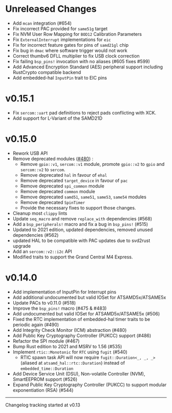 # Unreleased Changes

- Add `mcan` integration (#654)
- Fix incorrect PAC provided for `same51g` target
- Fix NVM User Row Mapping for `BOD12` Calibration Parameters
- Fix `ExternalInterrupt` implementations for `eic`
- Fix for incorrect feature gates for pins of `samd21gl` chip
- Fix bug in `dmac` where software trigger would not work
- Correct thumbv6 DFLL multiplier to fix USB clock correction
- Fix failing `bsp_pins!` invocation with no aliases (#605 fixes #599)
- Add Advanced Encryption Standard (AES) peripheral support including RustCrypto compatible backend
- Add embedded-hal `InputPin` trait to EIC pins

# v0.15.1

- Fix `sercom::uart` pad definitions to reject pads conflicting with XCK.
- Add support for L-Variant of the SAMD21D

# v0.15.0

- Rework USB API
- Remove deprecated modules ([#480](https://github.com/atsamd-rs/atsamd/pull/480)) :
  - Remove `gpio::v1`, `sercom::v1` module, promote `gpio::v2` to `gpio` and `sercom::v2` to `sercom`.
  - Remove deprecated `hal` in favour of `ehal`
  - Remove deprecated `target_device` in favour of `pac`
  - Remove deprecated `spi_common` module
  - Remove deprecated `common` module
  - Remove deprecated `samd51`, `same51`, `same53`, `same54` modules
  - Remove deprecated `SpinTimer`
  - Provide the necessary fixes to support those changes.
- Cleanup most `clippy` lints
- Update `seq_macro` and remove `replace_with` dependencies (#568)
- Add a `bsp_peripherals!` macro and fix a bug in `bsp_pins!` (#515)
- Updated to 2021 edition, updated dependencies, removed unused dependencies (#562)
- updated HAL to be compatible with PAC updates due to svd2rust upgrade
- Add an `sercom::v2::i2c` API
- Modified traits to support the Grand Central M4 Express.

# v0.14.0

- Add implementation of InputPin for Interrupt pins
- Add additional undocumented but valid IOSet for ATSAMD5x/ATSAME5x
- Update PACs to v0.11.0 (#518)
- Improve the `bsp_pins!` macro (#475 & #483)
- Add undocumented but valid IOSet for ATSAMD5x/ATSAME5x (#506)
- Fixed the RTC implementation of embedded-hal timer traits to be periodic again (#490)
- Add Integrity Check Monitor (ICM) abstraction (#480)
- Add Public Key Cryptography Controller (PUKCC) support (#486)
- Refactor the SPI module (#467)
- Bump Rust edition to 2021 and MSRV to 1.56 (#535)
- Implement `rtic::Monotonic` for `RTC` using `fugit` (#540)
  - RTIC spawn task API will now require `fugit::Duration<_, _, _>` (aliased
  at `atsamd_hal::rtc::Duration`) instead of `embedded_time::Duration`
- Add Device Service Unit (DSU), Non-volatile Controller (NVM), SmartEEPROM support (#526)
- Expand Public Key Cryptography Controller (PUKCC) to support modular
  exponentiation (RSA) (#544)

---

Changelog tracking started at v0.13
